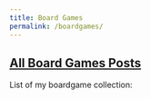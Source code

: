 ```yaml
---
title: Board Games
permalink: /boardgames/
---
```


## [All Board Games Posts](/tag/boardgames/)

List of my boardgame collection:

